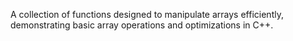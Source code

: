 A collection of functions designed to manipulate arrays efficiently, demonstrating basic array operations and optimizations in C++.

